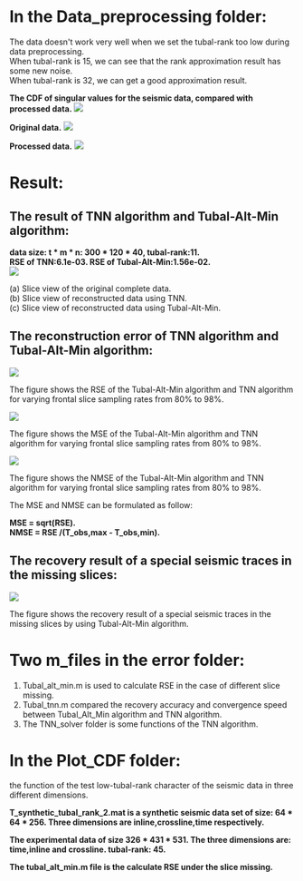 In the Data_preprocessing folder: 
==
The data doesn't work very well when we set the tubal-rank too low during data preprocessing. <br>
When tubal-rank is 15, we can see that the rank approximation result has some new noise.  <br>
When tubal-rank is 32, we can get a good approximation result. <br>

**The CDF of singular values for the seismic data, compared with processed data.**
![](https://github.com/hust512/Seismic_Sensory_Data_Analysis/blob/master/Data_preprocessing/原始数据与预处理数据的CDF图对比.png)

**Original data.**
![](https://github.com/hust512/Seismic_Sensory_Data_Analysis/blob/master/Data_preprocessing/original_data.png)

**Processed data.**
![](https://github.com/hust512/Seismic_Sensory_Data_Analysis/blob/master/Data_preprocessing/tubal_rank_32_approximate_data.png)

Result:
==

The result of TNN algorithm and Tubal-Alt-Min algorithm:
--
**data size: t * m * n: 300 * 120 * 40, tubal-rank:11.**<br>
**RSE of TNN:6.1e-03. RSE of Tubal-Alt-Min:1.56e-02.**<br>
![](https://github.com/hust512/Seismic_Sensory_Data_Analysis/blob/master/slicemissingrecovery.png)

(a) Slice view of the original complete data. <br>
(b) Slice view of reconstructed data using TNN. <br>
(c) Slice view of reconstructed data using Tubal-Alt-Min. <br>

The reconstruction error of TNN algorithm and Tubal-Alt-Min algorithm:
--
![](https://github.com/hust512/Seismic_Sensory_Data_Analysis/blob/master/RSE.png)

The figure shows the RSE of the Tubal-Alt-Min algorithm and TNN algorithm for varying frontal slice sampling rates from 80% to 98%.<br>

![](https://github.com/hust512/Seismic_Sensory_Data_Analysis/blob/master/MSE.png)

The figure shows the MSE of the Tubal-Alt-Min algorithm and TNN algorithm for varying frontal slice sampling rates from 80% to 98%.<br>

![](https://github.com/hust512/Seismic_Sensory_Data_Analysis/blob/master/NMSE.png)

The figure shows the NMSE of the Tubal-Alt-Min algorithm and TNN algorithm for varying frontal slice sampling rates from 80% to 98%.<br>

The MSE and NMSE can be formulated as follow:

**MSE = sqrt(RSE).**<br>
**NMSE = RSE /(T_obs,max - T_obs,min).**

The recovery result of a special seismic traces in the missing slices:
--
![](https://github.com/hust512/Seismic_Sensory_Data_Analysis/blob/master/recovery_seismic_traces.png)

The figure shows the recovery result of a special seismic traces in the missing slices by using Tubal-Alt-Min algorithm.<br>


Two m_files in the error folder:
==
1. Tubal_alt_min.m is used to calculate RSE in the case of different slice missing. <br>
2. Tubal_tnn.m compared the recovery accuracy and convergence speed between Tubal_Alt_Min algorithm and TNN algorithm. <br>
3. The TNN_solver folder is some functions of the TNN algorithm. <br>

In the Plot_CDF folder:
==
the function of the test low-tubal-rank character of the seismic data in three different dimensions. <br>


**T_synthetic_tubal_rank_2.mat is a synthetic seismic data set of size: 64 * 64 * 256. Three dimensions are inline,crossline,time respectively.**<br>

**The experimental data of size 326 * 431 * 531. The three dimensions are: time,inline and crossline. tubal-rank: 45.**<br>

**The tubal_alt_min.m file is the calculate RSE under the slice missing.**<br>
